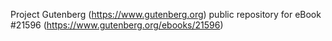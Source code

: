 Project Gutenberg (https://www.gutenberg.org) public repository for eBook #21596 (https://www.gutenberg.org/ebooks/21596)
